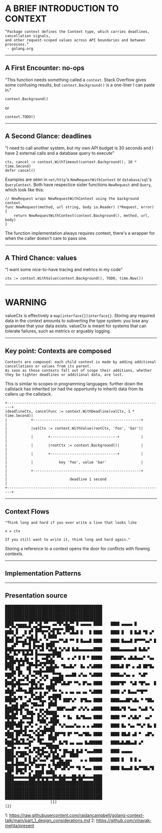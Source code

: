 # A BRIEF INTRODUCTION TO CONTEXT
```
“Package context defines the Context type, which carries deadlines, cancellation signals,
and other request-scoped values across API boundaries and between processes.”
 - golang.org
```

---

## A First Encounter: no-ops

"This function needs something called a `context`.
Stack Overflow gives some confusing results, but `context.Background()` is a one-liner I can paste in."

```golang
context.Background()
```
or
```golang
context.TODO()
```

<!--
 - it's the default datatype and therefore pretty safe
 - it's an acceptable solution for nascent codebases, but context.TODO() is preferred
-->

---
## A Second Glance: deadlines

"I need to call another system, but my own API budget is 30 seconds and I have 2 external calls and a database query to execute"

```golang
ctx, cancel := context.WithTimeout(context.Background(), 10 * time.Second)
defer cancel()
```
Examples are seen in `net/http`'s `NewRequestWithContext` or `database/sql`'s `QueryContext`.
Both have respectice sister functions `NewRequest` and `Query`, which look like this: 

```golang
// NewRequest wraps NewRequestWithContext using the background context.
func NewRequest(method, url string, body io.Reader) (*Request, error) {
	return NewRequestWithContext(context.Background(), method, url, body)
}
```
The function implementation always requires context, there's a wrapper for when the caller doesn't care to pass one.

<!--
 - creating a context with a 1 minute deadline from a parent of a 5 minute deadline yields a 1 minute deadline
 - creating a context with a 5 minute deadline from a parent of a 1 minute deadline yields a 1 minute deadline
 	- this is done during creation by a branch in the library
 - WithTimeout and WithDeadline both resolve to a deadline, which is a defined point in time, not a duration of time.
 	- TODO: why is that important to know?
 - also returns a cancel function
 	- always defer the cancel(), executing it twice has no harmful effects
 	- prevents leaking contexts
 		- similar to creating goroutines in a loop, creating contexts in a loop has the potential for leaks
 		- leaks are limited by parent contexts: if the parent context ends, then any leaked contexts are cleaned up
-->

---
## A Third Chance: values

"I want some nice-to-have tracing and metrics in my code"

```golang
ctx := context.WithValue(context.Background(), TODO, time.Now())
```
<!-- 
 - a parent context's value is never overwritten for a given key, it's shadowed
 	- as frames of context fall off the stack, it will become accessible again
 - keys should be unexported structs: this guarantees no collisions
 -->

---
<!-- fg=black bg=red -->
# WARNING

valueCtx is effectively a `map[interface{}]interface{}`.
Storing any required data in the context amounts to subverting the type system: you lose any guarantee that your data exists.
valueCtx is meant for systems that can tolerate failures, such as metrics or arguably logging.
<!-- 
 - at its extreme, what's the point in having _any_ variable in the signature if you can have _all_ of them in a single parameter?
 -->
---
## Key point: Contexts are composed

```
Contexts are composed: each child context is made by adding additional cancellations or values from its parent.
As soon as those contexts fall out of scope their additions, whether they be tighter deadlines or additional data, are lost.
```

This is similar to scopes in programming languages: further down the callstack has inherited (or had the opportunity to inherit)
data from its callers up the callstack.

```
+------------------------------------------------------------------------+
|deadlineCtx, cancelFunc := context.WithDeadline(valCtx, 1 * time.Second)|
|           +--------------------------------------------------+         |
|           |valCtx := context.WithValue(rootCtx, 'foo', 'bar')|         |
|           |       +-------------------------------+          |         |
|           |       |rootCtx := context.Background()|          |         |
|           |       +-------------------------------+          |         |
|           |            key 'foo', value 'bar'                |         |
|           +--------------------------------------------------+         |
|                             deadline 1 second                          |
+------------------------------------------------------------------------+
```

---
## Context Flows

```
"Think long and hard if you ever write a line that looks like

x = ctx

If you still want to write it, think long and hard again."
```

Storing a reference to a context opens the door for conflicts with flowing contexts.

---
## Implementation Patterns
<!-- TODO:
 - always first
 - any IO should wait on both IO and the context cancellatoin
 - any calls to deadline should immediately defer a cancel
 - value keys are unexported structs
 - always flows -->

---

## Presentation source
```
█████████████████████████████████████████████    █████████████████████████████████████████████
█████████████████████████████████████████████    █████████████████████████████████████████████
████ ▄▄▄▄▄ █▀ ▀▄█ ▀▀  ▄▄▀█▀▄█▄▀▀ █ ▄▄▄▄▄ ████    ████ ▄▄▄▄▄ █ ▀▀▄▀▀▄▀▀▀▀▀▀▄▀█▄█▀▀▀█ ▄▄▄▄▄ ████
████ █   █ █▀ █▀▀█▀▀▄▀█ █▄ ▄▀▀▄█▄█ █   █ ████    ████ █   █ █▄█ ▀█ ▄▀ █▄ ▄▀▄▄▄▀ ▄▄█ █   █ ████
████ █▄▄▄█ █▀██▄▀  ▀ ▄▄▄▄▀▀▄█ ▀▀ █ █▄▄▄█ ████    ████ █▄▄▄█ █▀▀▀▀▄▄▀ █ █  ▄█▀  █▀▀█ █▄▄▄█ ████
████▄▄▄▄▄▄▄█▄▀▄▀▄█ ▀▄█▄█ ▀▄▀▄█ █▄█▄▄▄▄▄▄▄████    ████▄▄▄▄▄▄▄█ █▄█▄▀ █▄▀ █▄▀ █▄█▄█ █▄▄▄▄▄▄▄████
████ ▄ ▄ █▄ ▄ █  ▄▄█▀▄▀ ▀▀▄  ▄ ▄▀ █ █ ▀ █████    █████▀▄ ▄█▄█▄▄▄▀ ▀▄▄  █▄███▀█▀█▀█▄▄ █▀▄▄▄████
████ ▄█▀▀ ▄█▀▀█▀▀▄▀▄▄█▄█▄ ▀█▄▄█▄▀  █▄ ▄▀▄████    ████▄█ █▀ ▄ ▄█ ██▀█▄  ▀ ▀█▄▀█▄  ▀█ ▄▄▄█▄▄████
████▀ █▀▄ ▄▀▄▄▀▀█ ▄▄  ▀▀▀█▄ ▄▄▄██ ▄▀▄▄ ▀▄████    ████▄▄▀▄▄ ▄  ▀▄█▀ ▄▀▀▄█ ▄▄▄▀█ ▄▄▀ ▄▀▄▀ ▄█████
████▄██▄▄▄▄▀██▄▀▄▄   █▄█▀▀▄█▄█▀ ▀▀▄ █▀▄▄ ████    ████▀█▀  ▀▄█ ▀█▀▄▄  █ ▀▄ █▀ █▄   ▄█▄█▄█▄ ████
████▄▀▀▀▀█▄██ ▄ ▄ ▄▄▀ ▀▀ ▀▄ ▄ ▄▄ ▄▄ ▄▄ ▀▄████    ████ ▄▀ █▄▄▄▀▀█▀▀  ▄▄█▀▄ ▄▄ ▄  █▀▄▄█▄▀ ▄▄████
█████▀ ▀  ▄█ ▀▀▀█▄▄ ▀▄▀█ ▀ ███▀▄▀  █▀█▄▄ ████    ████▄▄▄██▀▄█▄ ▀ ▀██▄ ▄ ▀▄▄█ ▄██▄ ▀██▄▄█  ████
██████▄█▀▄▄ ▀ ▄ ▄▄ ▄▀   ███▀▄▄▄█▀ ▄▀▄▀▄ ▄████    ████▄▀█ ▀▄▄▄ ▀▄▄█ ▀▄ ██▀█▄█ █  ███▄ ▄▀▄▀█████
█████▄  ██▄▄█  █▀▄▀▄ ▄██▀  ▀ █▄  █▄▀█▄▄▄ ████    ████ ▀▀ ▄▀▄█▄▀  ▄▄▀ ▄█▄█▄ ▄█▄ ▄▄█  ▀███ ▄████
████▀███ ▄▄▀▄ ▀ ▄ ▄▀ ▄█▀ ▀▄▀▄▄▄▄▀▄▄ ▄ ▄ ▄████    ████ █▄ ▀▄▄ ▀▀▄▀ █▄ █ ▀▄▀▀▄▄▄█▄█ ▄▄ ▄▀▄▄█████
████ ██▀▄█▄▄ ▀▄█▄█▀ ▄█ ██▀▀█ █▀ ▀▀▄▄▀██▄ ████    ████ ██▄█ ▄█ ▀  ▄█▀▄ ▄▀▀█▄█ ▄▄ ▄▀▀▄ █▄▄  ████
████▄██▄█▄▄█▀  ▀█▄▄▄▄▄▀  █▄▀█ ▄▄ ▄▄▄ █▄██████    ████▄█▄██▄▄█ ▄▀     ▄▀▀█▄ ▄  ▄▄▀ ▄▄▄ ▄▄▀█████
████ ▄▄▄▄▄ █▄▀▄█▀█▄▄ █▄█ ▀ ██▄▄█ █▄█ ▀▄▄▄████    ████ ▄▄▄▄▄ ████▄▀▄██▀▀▄  ▄▀█▀▄▄█ █▄█ ▄█  ████
████ █   █ █ █▄▀▄▄▄▀ ▄█▀▀█▄ ▄▄▄    ▄ ▄ ██████    ████ █   █ █ ▄ █▄▄█▄████▄▄▀█▀▄▄▄▄▄ ▄ █▄██████
████ █▄▄▄█ █  ▀▀ █  ▀▄ █▀▀▄█▀▄▀▀ ▀█ ▀▄▄▄ ████    ████ █▄▄▄█ █▄▀▀██▄▀█  ▄██▀ █▀█▄▀ ▄▀ ████ ████
████▄▄▄▄▄▄▄█▄████▄▄▄▄▄██▄█▄█▄▄▄██▄█▄█▄▄▄▄████    ████▄▄▄▄▄▄▄███▄█▄█▄█▄▄█▄▄███▄▄▄██▄██▄▄▄▄▄████
█████████████████████████████████████████████    █████████████████████████████████████████████
█████████████████████████████████████████████    █████████████████████████████████████████████
                     [1]                                              [2]
```
1: https://raw.githubusercontent.com/raidancampbell/golang-context-talk/main/part_1_design_considerations.md
2: https://github.com/vinayak-mehta/present

